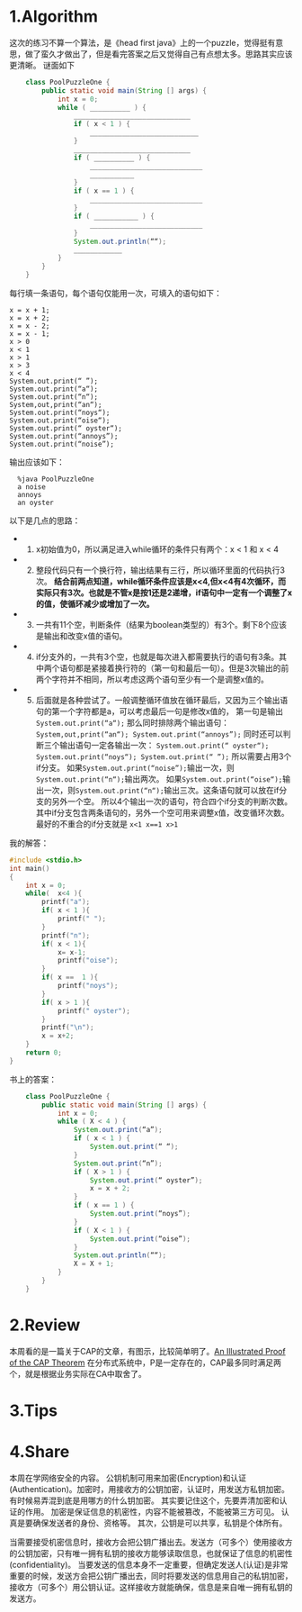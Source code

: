 # 1.Algorithm

这次的练习不算一个算法，是《head first java》上的一个puzzle，觉得挺有意思，做了蛮久才做出了，但是看完答案之后又觉得自己有点想太多。思路其实应该更清晰。
谜面如下
```java
    class PoolPuzzleOne {
        public static void main(String [] args) {
            int x = 0;
            while ( __________ ) {
                _____________________________
                if ( x < 1 ) {
                    ___________________________
                }
                _____________________________
                if ( __________ ) {
                    ____________________________
                    ___________
                }
                if ( x == 1 ) {
                    ____________________________
                }
                if ( ___________ ) {
                    ____________________________
                }
                System.out.println(““);
                ____________
            }
        }
    }
```   
每行填一条语句，每个语句仅能用一次，可填入的语句如下：
```
x = x + 1;
x = x + 2;
x = x - 2;
x = x - 1;
x > 0
x < 1
x > 1
x > 3
x < 4 
System.out.print(“ ”);
System.out.print(“a“);
System.out.print(“n“);
System,out,print(“an“);
System.out.print(“noys“);
System.out.print(“oise“);
System.out.print(“ oyster“);
System.out.print(“annoys”);
System.out.print(“noise”);
```
输出应该如下：
```
  %java PoolPuzzleOne
  a noise
  annoys
  an oyster
```

以下是几点的思路：
* 1. x初始值为0，所以满足进入while循环的条件只有两个：x < 1 和 x < 4
* 2. 整段代码只有一个换行符，输出结果有三行，所以循环里面的代码执行3次。
    **结合前两点知道，while循环条件应该是x<4,但x<4有4次循环，而实际只有3次。也就是不管x是按1还是2递增，if语句中一定有一个调整了x的值，使循环减少或增加了一次。**
* 3. 一共有11个空，判断条件（结果为boolean类型的）有3个。剩下8个应该是输出和改变x值的语句。
* 4. if分支外的，一共有3个空，也就是每次进入都需要执行的语句有3条。其中两个语句都是紧接着换行符的（第一句和最后一句）。但是3次输出的前两个字符并不相同，所以考虑这两个语句至少有一个是调整x值的。
* 5. 后面就是各种尝试了。一般调整循环值放在循环最后，又因为三个输出语句的第一个字符都是a，可以考虑最后一句是修改x值的，
第一句是输出`System.out.print(“a“);`
那么同时排除两个输出语句：
`System,out,print(“an“);
System.out.print(“annoys”);`
同时还可以判断三个输出语句一定各输出一次：
`System.out.print(“ oyster“);
System.out.print(“noys“);
System.out.print(“ ”);`
所以需要占用3个if分支。
如果`System.out.print(“noise”);`输出一次，则`System.out.print(“n“);`输出两次。
如果`System.out.print(“oise“);`输出一次，则`System.out.print(“n“);`输出三次。这条语句就可以放在if分支的另外一个空。
所以4个输出一次的语句，符合四个if分支的判断次数。其中if分支包含两条语句的，另外一个空可用来调整x值，改变循环次数。
最好的不重合的if分支就是 `x<1 x==1 x>1`

我的解答：
```c
#include <stdio.h>
int main()
{
	int x = 0;
	while(  x<4 ){
		printf("a");
		if( x < 1 ){
			printf(" ");
		}
		printf("n");
		if( x < 1){
			x= x-1;
			printf("oise");
		}
		if( x ==  1 ){			
			printf("noys");
		}
		if( x > 1 ){
			printf(" oyster");
		}
		printf("\n");
		x = x+2;
	}
	return 0;
}

```
书上的答案：
```java
    class PoolPuzzleOne {
        public static void main(String [] args) {
            int x = 0;
            while ( X < 4 ) {
                System.out.print(“a”);
                if ( x < 1 ) {
                    System.out.print(“ “);
                }
                System.out.print(“n”);
                if ( X > 1 ) {
                    System.out.print(“ oyster”);
                    x = x + 2;
                }
                if ( x == 1 ) {
                    System.out.print(“noys”);
                }
                if ( X < 1 ) {
                    System.out.print(“oise”);
                }
                System.out.println(““);
                X = X + 1;
            }
        }
    }
```
# 2.Review
本周看的是一篇关于CAP的文章，有图示，比较简单明了。[An Illustrated Proof of the CAP Theorem](https://mwhittaker.github.io/blog/an_illustrated_proof_of_the_cap_theorem/)
在分布式系统中，P是一定存在的，CAP最多同时满足两个，就是根据业务实际在CA中取舍了。

# 3.Tips

# 4.Share
本周在学网络安全的内容。
公钥机制可用来加密(Encryption)和认证(Authentication)。加密时，用接收方的公钥加密，认证时，用发送方私钥加密。有时候易弄混到底是用哪方的什么钥加密。
其实要记住这个，先要弄清加密和认证的作用。
加密是保证信息的机密性，内容不能被篡改，不能被第三方可见。
认真是要确保发送者的身份、资格等。
其次，公钥是可以共享，私钥是个体所有。

当需要接受机密信息时，接收方会把公钥广播出去。发送方（可多个）使用接收方的公钥加密，只有唯一拥有私钥的接收方能够读取信息，也就保证了信息的机密性(confidentiality)。
当要发送的信息本身不一定重要，但确定发送人(认证)是非常重要的时候，发送方会把公钥广播出去，同时将要发送的信息用自己的私钥加密，接收方（可多个）用公钥认证。这样接收方就能确保，信息是来自唯一拥有私钥的发送方。
